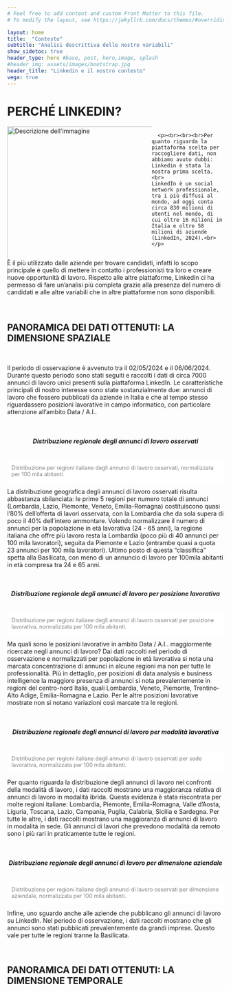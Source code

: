```yaml
---
# Feel free to add content and custom Front Matter to this file.
# To modify the layout, see https://jekyllrb.com/docs/themes/#overriding-theme-defaults

layout: home
title:  "Contesto"
subtitle: "Analisi descrittiva delle nostre variabili"
show_sidetoc: true
header_type: hero #base, post, hero,image, splash
#header_img: assets/images/bootstrap.jpg
header_title: "Linkedin e il nostro contesto"
vega: true
---
```



# PERCHÉ LINKEDIN?

<div style="display: flex;">
  <div style="flex: 100%;">
    <img src="{{site.baseurl}}/assets/images/output.png" alt="Descrizione dell'immagine" style="width:120%;" class="myImage">
  </div>
  <div style="flex: 50%;">

      <p><br><br><br>Per quanto riguarda la piattaforma scelta per raccogliere dati, non abbiamo avuto dubbi: Linkedin è stata la nostra prima scelta.<br>
    LinkedIn è un social network professionale, tra i più diffusi al mondo, ad oggi conta circa 830 milioni di utenti nel mondo, di cui oltre 16 milioni in Italia e oltre 58 milioni di aziende (LinkedIn, 2024).<br></p>

  </div>
</div>

  <p>È il più utilizzato dalle aziende per trovare candidati, infatti lo scopo principale è quello di mettere in contatto i professionisti tra loro e creare nuove opportunità di lavoro. Rispetto alle altre piattaforme, Linkedin ci ha permesso di fare un’analisi più completa grazie alla presenza del numero di candidati e alle altre variabili che in altre piattaforme non sono disponibili.</p>

<br>
<h2>PANORAMICA DEI DATI OTTENUTI: LA DIMENSIONE SPAZIALE</h2>
<br>

<p>
Il periodo di osservazione è avvenuto tra il 02/05/2024 e il 06/06/2024. Durante questo periodo sono stati seguiti e raccolti i dati di circa 7000 annunci di lavoro unici presenti sulla piattaforma LinkedIn. 
Le caratteristiche principali di nostro interesse sono state sostanzialmente due: annunci di lavoro che fossero pubblicati da aziende in Italia e che al tempo stesso riguardassero posizioni lavorative in campo informatico, con particolare attenzione all’ambito Data / A.I..</p>
<br>
<center><h5>Distribuzione regionale degli annunci di lavoro osservati</h5></center>
<div style="display: flex; justify-content: center; align-items: center; flex-direction: column;">
<vegachart schema-url="{{site.baseurl}}/assets/charts/Jacopo1_DistTotLavori_monochrome_NoContainer.json" style="width: 100%"></vegachart>
</div>
<p style="font-size: 0.9em; background-color: white; color: grey; padding: 10px;">Distribuzione per regioni italiane degli annunci di lavoro osservati, normalizzata per 100 mila abitanti.</p>
<div class="justified">

<p>
La distribuzione geografica degli annunci di lavoro osservati risulta abbastanza sbilanciata: le prime 5 regioni per numero totale di annunci (Lombardia, Lazio, Piemonte, Veneto, Emilia-Romagna) costituiscono quasi l’80% dell’offerta di lavori osservata, con la Lombardia che da sola supera di poco il 40% dell’intero ammontare. Volendo normalizzare il numero di annunci per la popolazione in età lavorativa (24 - 65 anni), la regione italiana che offre più lavoro resta la Lombardia (poco più di 40 annunci per 100 mila lavoratori), seguita da Piemonte e Lazio (entrambe quasi a quota 23 annunci per 100 mila lavoratori). Ultimo posto di questa “classifica” spetta alla Basilicata, con meno di un annuncio di lavoro per 100mila abitanti in età compresa tra 24 e 65 anni.</p> </div>
<br>
<center><h5>Distribuzione regionale degli annunci di lavoro per posizione lavorativa</h5></center>
<div style="display: flex; justify-content: center; align-items: center; flex-direction: column;">
  <div style="width: 120%; margin-left: -10%;">
<vegachart schema-url="{{site.baseurl}}/assets/charts/Jacopo2_DistTipoLavori_monochrome_NoContainer.json" style="width: 100%"></vegachart>
</div>
</div>
<p style="font-size: 0.9em; background-color: white; color: grey; padding: 10px;">Distribuzione per regioni italiane degli annunci di lavoro osservati per posizione lavorativa, normalizzata per 100 mila abitanti.</p>

<p>
Ma quali sono le posizioni lavorative in ambito Data / A.I.. maggiormente ricercate negli annunci di lavoro? Dai dati raccolti nel periodo di osservazione e normalizzati per popolazione in età lavorativa si nota una marcata concentrazione di annunci in alcune regioni ma non per tutte le professionalità.
Più in dettaglio, per posizioni di data analysis e business intelligence la maggiore presenza di annunci si nota prevalentemente in regioni del centro-nord Italia, quali Lombardia, Veneto, Piemonte, Trentino-Alto Adige, Emilia-Romagna e Lazio.
Per le altre posizioni lavorative mostrate non si notano variazioni così marcate tra le regioni.
</p>
<br>
<center><h5>Distribuzione regionale degli annunci di lavoro per modalità lavorativa</h5></center>
<div style="display: flex; justify-content: center; align-items: center; ">
  <div style="width: 120%; margin-left: -15%;">
<vegachart schema-url="{{site.baseurl}}/assets/charts/Jacopo3_DistTipoSede_monochrome_NoContainer.json" style="width: 100%"></vegachart>
</div>
</div>
<p style="font-size: 0.9em; background-color: white; color: grey; padding: 10px;">Distribuzione per regioni italiane degli annunci di lavoro osservati per sede lavorativa, normalizzata per 100 mila abitanti.</p>

<p>
Per quanto riguarda la distribuzione degli annunci di lavoro nei confronti della modalità di lavoro, i dati raccolti mostrano una maggioranza relativa di annunci di lavoro in modalità ibrida. Questa evidenza è stata riscontrata per molte regioni italiane: Lombardia, Piemonte, Emilia-Romagna, Valle d’Aosta, Liguria, Toscana, Lazio, Campania, Puglia, Calabria, Sicilia e Sardegna.
Per tutte le altre, i dati raccolti mostrano una maggioranza di annunci di lavoro in modalità in sede. Gli annunci di lavori che prevedono modalità da remoto sono i più rari in praticamente tutte le regioni.
</p>
<br>
<center><h5>Distribuzione regionale degli annunci di lavoro per dimensione aziendale</h5></center>
<div style="display: flex; justify-content: center; align-items: center; ">
<vegachart schema-url="{{site.baseurl}}/assets/charts/Jacopo4_DistDimAzienda_monochrome_NoContainer.json" style="width: 100%"></vegachart>
</div>
<p style="font-size: 0.9em; background-color: white; color: grey; padding: 10px;">Distribuzione per regioni italiane degli annunci di lavoro osservati per dimensione aziendale, normalizzata per 100 mila abitanti.</p>

<p>
Infine, uno sguardo anche alle aziende che pubblicano gli annunci di lavoro su LinkedIn. Nel periodo di osservazione, i dati raccolti mostrano che gli annunci sono stati pubblicati prevalentemente da grandi imprese. Questo vale per tutte le regioni tranne la Basilicata.
</p>
<br>

<h2>PANORAMICA DEI DATI OTTENUTI: LA DIMENSIONE TEMPORALE</h2>
<div style="display: flex; justify-content: center; align-items: center; height: 100vh;">
    <vegachart schema-url="{{site.baseurl}}/assets/charts/Dona_combined_chart_ore_giorno.json" style="width: 100%"></vegachart>
</div>


<p style="font-size: 0.9em; background-color: white; color: grey; padding: 10px;">Distribuzione degli annunci di lavoro per fascia oraria e per giorno della settimana.</p>



<p>
Ma quando vengono pubblicati gli annunci di lavoro? <br>
Analizzando i dati raccolti si osserva che l’orario lavorativo è il momento in cui vengono maggiormente pubblicati gli annunci di lavoro, infatti le percentuali variano dal 15% al 19% tra le 10:00 e le 17:00. Diversamente, fuori dall’orario di lavoro, la quota di annunci scende al 5,5% tra le 8:00 e le 9:00 e all’11% circa tra le 18:00 e le 19:00,  mentre non raggiunge il 4% per le restanti fasce orarie.<br>
Per quanto riguarda i giorni della settimana, gli annunci vengono pubblicati maggiormente dal lunedì e venerdì, con percentuali che oscillano tra il 18% e il 20%. 
Nonostante le quote trascurabili, anche il sabato e la domenica vi è la pubblicazione degli annunci di lavoro (3,1% e 1,8% rispettivamente). 

</p>